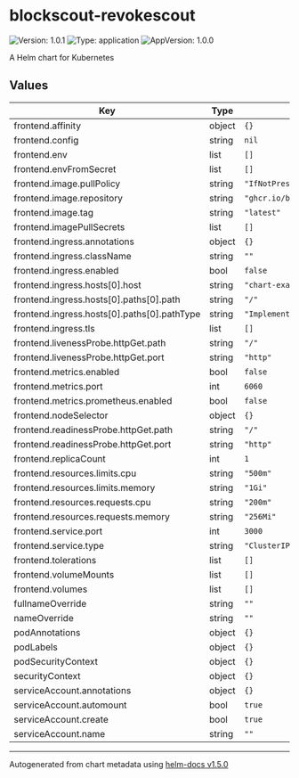 # blockscout-revokescout

![Version: 1.0.1](https://img.shields.io/badge/Version-1.0.1-informational?style=flat-square) ![Type: application](https://img.shields.io/badge/Type-application-informational?style=flat-square) ![AppVersion: 1.0.0](https://img.shields.io/badge/AppVersion-1.0.0-informational?style=flat-square)

A Helm chart for Kubernetes

## Values

| Key | Type | Default | Description |
|-----|------|---------|-------------|
| frontend.affinity | object | `{}` |  |
| frontend.config | string | `nil` |  |
| frontend.env | list | `[]` |  |
| frontend.envFromSecret | list | `[]` |  |
| frontend.image.pullPolicy | string | `"IfNotPresent"` |  |
| frontend.image.repository | string | `"ghcr.io/blockscout/revokescout"` |  |
| frontend.image.tag | string | `"latest"` |  |
| frontend.imagePullSecrets | list | `[]` |  |
| frontend.ingress.annotations | object | `{}` |  |
| frontend.ingress.className | string | `""` |  |
| frontend.ingress.enabled | bool | `false` |  |
| frontend.ingress.hosts[0].host | string | `"chart-example.local"` |  |
| frontend.ingress.hosts[0].paths[0].path | string | `"/"` |  |
| frontend.ingress.hosts[0].paths[0].pathType | string | `"ImplementationSpecific"` |  |
| frontend.ingress.tls | list | `[]` |  |
| frontend.livenessProbe.httpGet.path | string | `"/"` |  |
| frontend.livenessProbe.httpGet.port | string | `"http"` |  |
| frontend.metrics.enabled | bool | `false` |  |
| frontend.metrics.port | int | `6060` |  |
| frontend.metrics.prometheus.enabled | bool | `false` |  |
| frontend.nodeSelector | object | `{}` |  |
| frontend.readinessProbe.httpGet.path | string | `"/"` |  |
| frontend.readinessProbe.httpGet.port | string | `"http"` |  |
| frontend.replicaCount | int | `1` |  |
| frontend.resources.limits.cpu | string | `"500m"` |  |
| frontend.resources.limits.memory | string | `"1Gi"` |  |
| frontend.resources.requests.cpu | string | `"200m"` |  |
| frontend.resources.requests.memory | string | `"256Mi"` |  |
| frontend.service.port | int | `3000` |  |
| frontend.service.type | string | `"ClusterIP"` |  |
| frontend.tolerations | list | `[]` |  |
| frontend.volumeMounts | list | `[]` |  |
| frontend.volumes | list | `[]` |  |
| fullnameOverride | string | `""` |  |
| nameOverride | string | `""` |  |
| podAnnotations | object | `{}` |  |
| podLabels | object | `{}` |  |
| podSecurityContext | object | `{}` |  |
| securityContext | object | `{}` |  |
| serviceAccount.annotations | object | `{}` |  |
| serviceAccount.automount | bool | `true` |  |
| serviceAccount.create | bool | `true` |  |
| serviceAccount.name | string | `""` |  |

----------------------------------------------
Autogenerated from chart metadata using [helm-docs v1.5.0](https://github.com/norwoodj/helm-docs/releases/v1.5.0)
